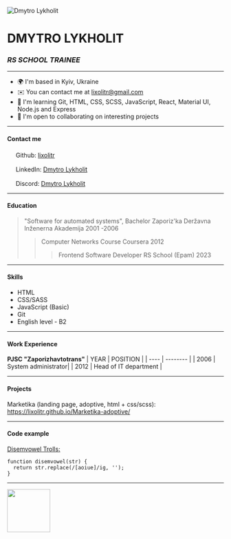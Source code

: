 ![](https://avatars.githubusercontent.com/u/11455060?v=4 "Dmytro Lykholit")

# DMYTRO LYKHOLIT

### _RS SCHOOL TRAINEE_


---
* 🌍  I'm based in Kyiv, Ukraine
* ✉️  You can contact me at [lixolitr@gmail.com](mailto:lixolitr@gmail.com )
* 🧠  I'm learning Git, HTML, CSS, SCSS, JavaScript, React, Material UI, Node.js and Express
* 🤝  I'm open to collaborating on interesting projects
---

#### Contact me


<a href="https://www.github.com/lixolitr" target="_blank" rel="noreferrer"><img src="https://raw.githubusercontent.com/danielcranney/readme-generator/main/public/icons/socials/github.svg" width="16" height="16" /></a>   Github: [lixolitr](https://github.com/lixolitr)

<a href="https://www.linkedin.com/in/lixolitr" target="_blank" rel="noreferrer"><img src="https://raw.githubusercontent.com/danielcranney/readme-generator/main/public/icons/socials/linkedin.svg" width="16" height="16" /></a>  LinkedIn: [Dmytro Lykholit](https://linkedin.com/in/dmytro-lykholit)

<a href="https://discord.com/users/lixolitr" target="_blank" rel="noreferrer"><img src="https://raw.githubusercontent.com/danielcranney/readme-generator/main/public/icons/socials/discord.svg" width="16" height="16" /></a>  Discord: [Dmytro Lykholit](https://discord.com/users/lixolitr)

---

#### Education

> "Software for automated systems", Bachelor
> Zaporiz'ka Deržavna Inženerna Akademija
> 2001 -2006
>
> > Computer Networks Course
> > Coursera
> > 2012
> >
> > > Frontend Software Developer
> > > RS School (Epam)
> > > 2023

---

#### Skills

- HTML
- CSS/SASS
- JavaScript (Basic)
- Git
- English level - B2

---

#### Work Experience

**PJSC "Zaporizhavtotrans"**
| YEAR | POSITION |
| ---- | -------- |
| 2006 | System administrator|
| 2012 | Head of IT department |

---

#### Projects

Marketika (landing page, adoptive, html + css/scss): https://lixolitr.github.io/Marketika-adoptive/

---

#### Code example

[Disemvowel Trolls:](https://www.codewars.com/kata/52fba66badcd10859f00097e)

```
function disemvowel(str) {
  return str.replace(/[aoiue]/ig, '');
}
```

---
<img src="https://rs.school/images/rs_school.svg" width="100">
